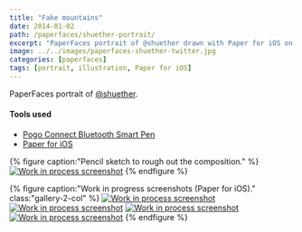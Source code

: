 ```yaml
---
title: "Fake mountains"
date: 2014-01-02
path: /paperfaces/shuether-portrait/
excerpt: "PaperFaces portrait of @shuether drawn with Paper for iOS on an iPad."
image: ../../images/paperfaces-shuether-twitter.jpg
categories: [paperfaces]
tags: [portrait, illustration, Paper for iOS]
---
```


PaperFaces portrait of [@shuether](https://twitter.com/shuether).

#### Tools used

- [Pogo Connect Bluetooth Smart Pen](https://www.amazon.com/gp/product/B009K448L4/ref=as_li_ss_tl?ie=UTF8&camp=1789&creative=390957&creativeASIN=B009K448L4&linkCode=as2&tag=mademist-20)
- [Paper for iOS](https://paper.bywetransfer.com/)

{% figure caption:"Pencil sketch to rough out the composition." %}
[![Work in process screenshot](../../images/paperfaces-shuether-process-1-750.jpg)](../../images/paperfaces-shuether-process-1-lg.jpg)
{% endfigure %}

{% figure caption:"Work in progress screenshots (Paper for iOS)." class:"gallery-2-col" %}
[![Work in process screenshot](../../images/paperfaces-shuether-process-2-600.jpg)](../../images/paperfaces-shuether-process-2-lg.jpg)
[![Work in process screenshot](../../images/paperfaces-shuether-process-3-600.jpg)](../../images/paperfaces-shuether-process-3-lg.jpg)
[![Work in process screenshot](../../images/paperfaces-shuether-process-4-600.jpg)](../../images/paperfaces-shuether-process-4-lg.jpg)
[![Work in process screenshot](../../images/paperfaces-shuether-process-5-600.jpg)](../../images/paperfaces-shuether-process-5-lg.jpg)
{% endfigure %}
